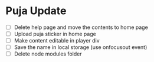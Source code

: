 # Puja Update
- [ ] Delete help page and move the contents to home page
- [ ] Upload puja sticker in home page
- [ ] Make content editable in player div
- [ ] Save the name in local storage (use onfocusout event)
- [ ] Delete node modules folder